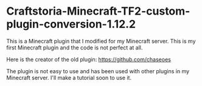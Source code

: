 # Craftstoria-Minecraft-TF2-custom-plugin-conversion-1.12.2

This is a Minecraft plugin that I modified for my Minecraft server. 
This is my first Minecraft plugin and the code is not perfect at all.

Here is the creator of the old plugin: https://github.com/chaseoes


The plugin is not easy to use and has been used with other plugins in my Minecraft server.
I'll make a tutorial soon to use it.
